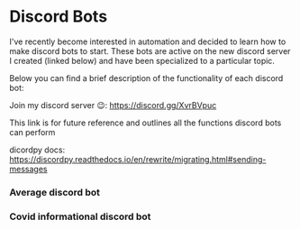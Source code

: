 # Discord Bots
I've recently become interested in automation and decided to learn how to make discord bots to start. These bots are active on the new discord server I created (linked below) and have been specialized to a particular topic. 


Below you can find a brief description of the functionality of each discord bot:



Join my discord server 😉: https://discord.gg/XvrBVpuc


This link is for future reference and outlines all the functions discord bots can perform

dicordpy docs: https://discordpy.readthedocs.io/en/rewrite/migrating.html#sending-messages



### Average discord bot




### Covid informational discord bot
